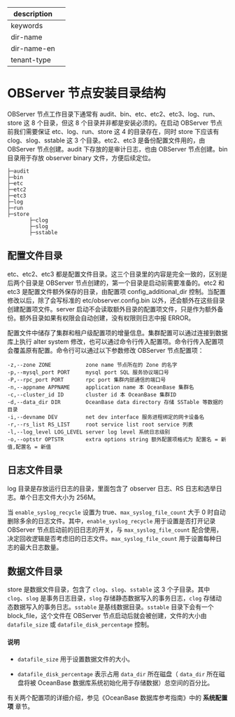 |description||
|---|---|
|keywords||
|dir-name||
|dir-name-en||
|tenant-type||

# OBServer 节点安装目录结构

OBServer 节点工作目录下通常有 audit、bin、etc、etc2、etc3、log、run、store 这 8 个目录，但这 8 个目录并非都是安装必须的。在启动 OBServer 节点前我们需要保证 etc、log、run、store 这 4 的目录存在，同时 store 下应该有clog、slog、sstable 这 3 个目录。etc2、etc3 是备份配置文件用的，由 OBServer 节点创建。audit 下存放的是审计日志，也由 OBServer 节点创建。bin 目录用于存放 observer binary 文件，方便后续定位。

```shell
├─audit
├─bin
├─etc
├─etc2
├─etc3
├─log
├─run
├─store
       ├─clog
       ├─slog
       ├─sstable
```

## 配置文件目录

etc、etc2、etc3 都是配置文件目录。这三个目录里的内容是完全一致的，区别是后两个目录是 OBServer 节点创建的，第一个目录是启动前需要准备的。etc2 和 etc3 是配置文件额外保存的目录，由配置项 config_additional_dir 控制。当配置修改以后，除了会写标准的 etc/observer.config.bin 以外，还会额外在这些目录创建配置项文件。server 启动不会读取额外目录的配置项文件，只是作为额外备份。额外目录如果有权限会自动创建，没有权限则日志中报 ERROR。

配置文件中储存了集群和租户级配置项的增量信息。集群配置可以通过连接到数据库上执行 alter system 修改，也可以通过命令行传入配置项。命令行传入配置项会覆盖原有配置。命令行可以通过以下参数修改 OBServer 节点配置项：

```shell
-z,--zone ZONE           zone name 节点所在的 Zone 的名字
-p,--mysql_port PORT     mysql port SQL 服务协议端口号
-P,--rpc_port PORT       rpc port 集群内部通信的端口号
-n,--appname APPNAME     application name 本 OceanBase 集群名
-c,--cluster_id ID       cluster id 本 OceanBase 集群ID
-d,--data_dir DIR        OceanBase data directory 存储 SSTable 等数据的目录
-i,--devname DEV         net dev interface 服务进程绑定的网卡设备名
-r,--rs_list RS_LIST     root service list root service 列表
-l,--log_level LOG_LEVEL server log level 系统日志级别
-o,--optstr OPTSTR       extra options string 额外配置项格式为 配置名 = 新值,配置名 = 新值
```

## 日志文件目录

log 目录是存放运行日志的目录，里面包含了 observer 日志、RS 日志和选举日志。单个日志文件大小为 256M。

当 `enable_syslog_recycle` 设置为 true、`max_syslog_file_count` 大于 0 时自动删除多余的日志文件。其中，`enable_syslog_recycle` 用于设置是否打开记录 OBServer 节点启动前的旧日志的开关，与 `max_syslog_file_count` 配合使用，决定回收逻辑是否考虑旧的日志文件。`max_syslog_file_count` 用于设置每种日志的最大日志数量。

## 数据文件目录

store 是数据文件目录，包含了 `clog`、`slog`、`sstable` 这 3 个子目录。其中 `clog`、`slog` 是事务日志目录，`slog` 存储静态数据写入的事务日志，`clog` 存储动态数据写入的事务日志。`sstable` 是基线数据目录。`sstable` 目录下会有一个 block_file，这个文件在 OBServer 节点启动后就会被创建，文件的大小由 `datafile_size` 或 `datafile_disk_percentage` 控制。

  <main id="notice" type='explain'>
    <h4>说明</h4>
    <ul>
    <li>
    <p><code>datafile_size</code> 用于设置数据文件的大小。</p>
    </li>
    <li>
    <p><code>datafile_disk_percentage</code> 表示占用 <code>data_dir</code> 所在磁盘（ <code>data_dir</code> 所在磁盘将被 OceanBase 数据库系统初始化用于存储数据）总空间的百分比。</p>
    </li>
    </ul>
    <p>有关两个配置项的详细介绍，参见《OceanBase 数据库参考指南》中的 <strong>系统配置项</strong> 章节。</p>
  </main>

